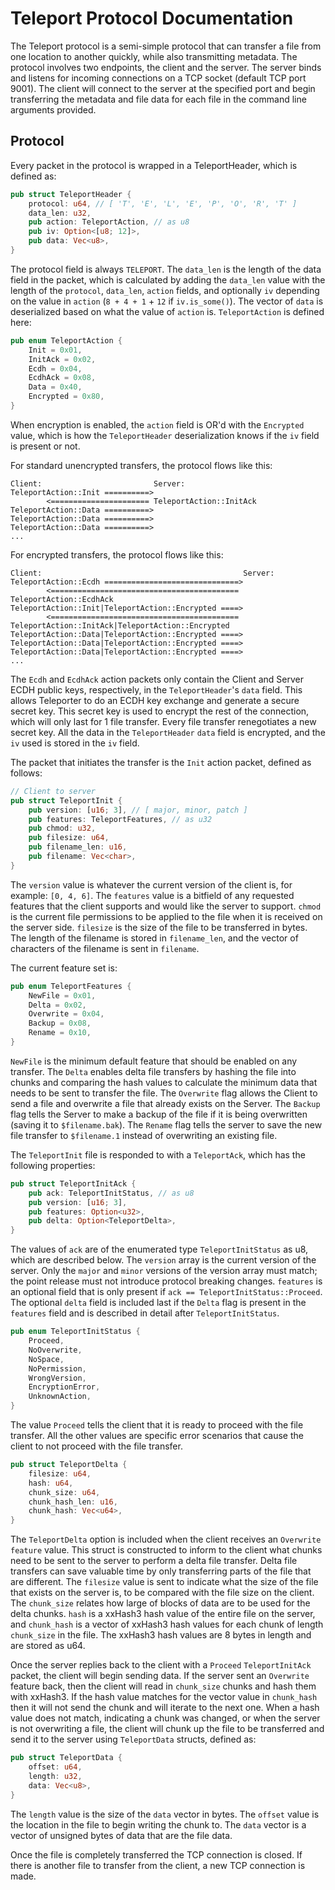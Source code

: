 # Teleport Protocol Documentation

The Teleport protocol is a semi-simple protocol that can transfer a file from one location to another
quickly, while also transmitting metadata. The protocol involves two endpoints, the client and the
server. The server binds and listens for incoming connections on a TCP socket (default TCP port 9001).
The client will connect to the server at the specified port and begin transferring the metadata and
file data for each file in the command line arguments provided.

## Protocol

Every packet in the protocol is wrapped in a TeleportHeader, which is defined as:
```rust
pub struct TeleportHeader {
    protocol: u64, // [ 'T', 'E', 'L', 'E', 'P', 'O', 'R', 'T' ]
    data_len: u32,
    pub action: TeleportAction, // as u8
    pub iv: Option<[u8; 12]>,
    pub data: Vec<u8>,
}
```

The protocol field is always `TELEPORT`. The `data_len` is the length of the data field in the packet, which is calculated by adding the `data_len` value with the length of the `protocol`, `data_len`, `action` fields, and optionally `iv` depending on the value in `action` (`8 + 4 + 1` + `12` if `iv.is_some()`). The vector of `data` is deserialized based on what the value of `action` is. `TeleportAction` is defined here:
```rust
pub enum TeleportAction {
    Init = 0x01,
    InitAck = 0x02,
    Ecdh = 0x04,
    EcdhAck = 0x08,
    Data = 0x40,
    Encrypted = 0x80,
}
```

When encryption is enabled, the `action` field is OR'd with the `Encrypted` value, which is how the `TeleportHeader` deserialization knows if the `iv` field is present or not.

For standard unencrypted transfers, the protocol flows like this:
```
Client:                         Server:
TeleportAction::Init ==========>
        <====================== TeleportAction::InitAck
TeleportAction::Data ==========>
TeleportAction::Data ==========>
TeleportAction::Data ==========>
...
```

For encrypted transfers, the protocol flows like this:
```
Client:                                             Server:
TeleportAction::Ecdh ==============================>
        <========================================== TeleportAction::EcdhAck
TeleportAction::Init|TeleportAction::Encrypted ====>
        <========================================== TeleportAction::InitAck|TeleportAction::Encrypted
TeleportAction::Data|TeleportAction::Encrypted ====>
TeleportAction::Data|TeleportAction::Encrypted ====>
TeleportAction::Data|TeleportAction::Encrypted ====>
...
```

The `Ecdh` and `EcdhAck` action packets only contain the Client and Server ECDH public keys, respectively, in the `TeleportHeader`'s `data` field. This allows Teleporter to do an ECDH key exchange and generate a secure secret key. This secret key is used to encrypt the rest of the connection, which will only last for 1 file transfer. Every file transfer renegotiates a new secret key. All the data in the `TeleportHeader` `data` field is encrypted, and the `iv` used is stored in the `iv` field.

The packet that initiates the transfer is the `Init` action packet, defined as follows:
```rust
// Client to server
pub struct TeleportInit {
    pub version: [u16; 3], // [ major, minor, patch ]
    pub features: TeleportFeatures, // as u32
    pub chmod: u32,
    pub filesize: u64,
    pub filename_len: u16,
    pub filename: Vec<char>,
}
```

The `version` value is whatever the current version of the client is, for example: `[0, 4, 6]`. The
`features` value is a bitfield of any requested features that the client supports and would like the
server to support. `chmod` is the current file permissions to be applied to the file when it is
received on the server side. `filesize` is the size of the file to be transferred in bytes. The length
of the filename is stored in `filename_len`, and the vector of characters of the filename is sent in
`filename`.

The current feature set is:
```rust
pub enum TeleportFeatures {
    NewFile = 0x01,
    Delta = 0x02,
    Overwrite = 0x04,
    Backup = 0x08,
    Rename = 0x10,
}
```

`NewFile` is the minimum default feature that should be enabled on any transfer. The `Delta` enables delta
file transfers by hashing the file into chunks and comparing the hash values to calculate the minimum data
that needs to be sent to transfer the file. The `Overwrite` flag allows the Client to send a file and
overwrite a file that already exists on the Server. The `Backup` flag tells the Server to make a backup of
the file if it is being overwritten (saving it to `$filename.bak`). The `Rename` flag tells the server to
save the new file transfer to `$filename.1` instead of overwriting an existing file.


The `TeleportInit` file is responded to with a `TeleportAck`, which has the following properties:
```rust
pub struct TeleportInitAck {
    pub ack: TeleportInitStatus, // as u8
    pub version: [u16; 3],
    pub features: Option<u32>,
    pub delta: Option<TeleportDelta>,
}
```

The values of `ack` are of the enumerated type `TeleportInitStatus` as u8, which are described below. The
`version` array is the current version of the server. Only the `major` and `minor` versions of the version
array must match; the point release must not introduce protocol breaking changes. `features` is an optional
field that is only present if `ack == TeleportInitStatus::Proceed`. The optional `delta` field is included
last if the `Delta` flag is present in the `features` field and is described in detail after
`TeleportInitStatus`. 

```rust
pub enum TeleportInitStatus {
    Proceed,
    NoOverwrite,
    NoSpace,
    NoPermission,
    WrongVersion,
    EncryptionError,
    UnknownAction,
}
```
The value `Proceed` tells the client that it is ready to proceed with the file transfer. All the other
values are specific error scenarios that cause the client to not proceed with the file transfer.

```rust
pub struct TeleportDelta {
    filesize: u64,
    hash: u64,
    chunk_size: u64,
    chunk_hash_len: u16,
    chunk_hash: Vec<u64>,
}
```
The `TeleportDelta` option is included when the client receives an `Overwrite` `feature` value. This
struct is constructed to inform to the client what chunks need to be sent to the server to perform
a delta file transfer. Delta file transfers can save valuable time by only transferring parts of
the file that are different. The `filesize` value is sent to indicate what the size of the file that
exists on the server is, to be compared with the file size on the client. The `chunk_size` relates
how large of blocks of data are to be used for the delta chunks. `hash` is a xxHash3 hash value of
the entire file on the server, and `chunk_hash` is a vector of xxHash3 hash values for each chunk
of length `chunk_size` in the file. The xxHash3 hash values are 8 bytes in length and are stored as u64.

Once the server replies back to the client with a `Proceed` `TeleportInitAck` packet,
the client will begin sending data. If the server sent an `Overwrite` feature back, then the client will
read in `chunk_size` chunks and hash them with xxHash3. If the hash value matches for the vector
value in `chunk_hash` then it will not send the chunk and will iterate to the next one. When a hash
value does not match, indicating a chunk was changed, or when the server is not overwriting a file,
the client will chunk up the file to be transferred and send it to the server using `TeleportData`
structs, defined as:
```rust
pub struct TeleportData {
    offset: u64,
    length: u32,
    data: Vec<u8>,
}
```

The `length` value is the size of the `data` vector in bytes. The `offset` value is the location in
the file to begin writing the chunk to. The `data` vector is a vector of unsigned bytes of data that
are the file data.

Once the file is completely transferred the TCP connection is closed. If there is another file to
transfer from the client, a new TCP connection is made.

